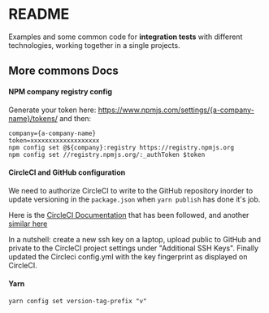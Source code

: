 # README

Examples and some common code for **integration tests** with different technologies, working together in a single projects.

## More commons Docs

#### NPM company registry config

Generate your token here: https://www.npmjs.com/settings/{a-company-name}/tokens/ and then:

```shell
company={a-company-name}
token=xxxxxxxxxxxxxxxxxxx
npm config set @${company}:registry https://registry.npmjs.org
npm config set //registry.npmjs.org/:_authToken $token
```

#### CircleCI and GitHub configuration

We need to authorize CircleCI to write to the GitHub repository inorder to update versioning in the `package.json` when `yarn publish` has done it's job. 

Here is the [CircleCI Documentation](https://circleci.com/docs/2.0/gh-bb-integration/#creating-a-github-deploy-key) that has been followed, and another [similar here](https://circleci.com/docs/2.0/add-ssh-key/)

In a nutshell: create a new ssh key on a laptop, upload public to GitHub and private to the CircleCI project settings under "Additional SSH Keys". Finally updated the Circleci config.yml with the key fingerprint as displayed on CircleCI. 

#### Yarn

```shell
yarn config set version-tag-prefix "v"
```
